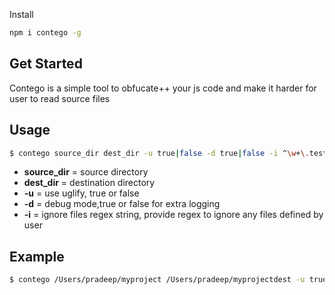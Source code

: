 
Install 
``` bash
npm i contego -g 
```


## Get Started
Contego is a simple tool to obfucate++ your js code and make it harder for user to read source files 
## Usage
``` bash
$ contego source_dir dest_dir -u true|false -d true|false -i ^\w+\.test.js$
```
- **source_dir** = source directory
- **dest_dir** = destination directory
- **-u** = use uglify, true or false
- **-d** = debug mode,true or false for extra logging
- **-i** = ignore files regex string, provide regex to ignore any files defined by user

## Example
``` bash
$ contego /Users/pradeep/myproject /Users/pradeep/myprojectdest -u true -d false
```